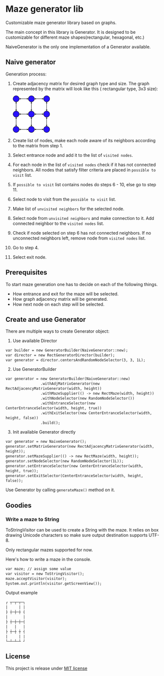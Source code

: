 # Maze generator lib

Customizable maze generator library based on graphs.

The main concept in this library is Generator. It is designed to be customizable for different maze shapes(rectangular,
hexagonal, etc.)

NaiveGenerator is the only one implementation of a Generator available.

## Naive generator

Generation process:

1. Create adjacency matrix for desired graph type and size. The graph represented by the matrix will look like this (
   rectangular type, 3x3 size):

   ![rectangular 3x3 graph](graph.png)

2. Create list of nodes, make each node aware of its neighbors according to the matrix from step 1.

3. Select entrance node and add it to the list of `visited nodes`.

4. For each node in the list of `visited nodes` check if it has not connected neighbors. All nodes that satisfy filter
   criteria are placed in `possible to visit` list.

5. If `possible to visit` list contains nodes do steps 6 - 10, else go to step 11.

6. Select node to visit from the `possible to visit` list.

7. Make list of `unvisited neighbors` for the selected node.

8. Select node from `unvisited neighbors` and make connection to it. Add connected neighbor to the `visited nodes` list.

9. Check if node selected on step 6 has not connected neighbors. If no unconnected neighbors left, remove node
   from `visited nodes` list.

10. Go to step 4.

11. Select exit node.

## Prerequisites

To start maze generation one has to decide on each of the following things.

* How entrance and exit for the maze will be selected.
* How graph adjacency matrix will be generated.
* How next node on each step will be selected.

## Create and use Generator

There are multiple ways to create Generator object:

1. Use available Director

```
var builder = new GeneratorBuilder(NaiveGenerator::new);
var director = new RectGeneratorDirector(builder);
var generator = director.centersAndRandomNodeSelector(3, 3, 1L);
```

2. Use GeneratorBuilder

```
var generator = new GeneratorBuilder(NaiveGenerator::new)
                .withAdjMatrixGenerator(new RectAdjacencyMatrixGenerator(width, height))
                .withMazeSupplier(() -> new RectMaze(width, height))
                .withNodeSelector(new RandomNodeSelector())
                .withEntranceSelector(new CenterEntranceSelector(width, height, true))
                .withExitSelector(new CenterEntranceSelector(width, height, false))
                .build();
```

3. Init available Generator directly

```
var generator = new NaiveGenerator();
generator.setMatrixGenerator(new RectAdjacencyMatrixGenerator(width, height));
generator.setMazeSupplier(() -> new RectMaze(width, height));
generator.setNodeSelector(new RandomNodeSelector(1L));
generator.setEntranceSelector(new CenterEntranceSelector(width, height, true));
generator.setExitSelector(CenterEntranceSelector(width, height, false));
```

Use Generator by calling `generateMaze()` method on it.

## Goodies

### Write a maze to String

ToStringVisitor can be used to create a String with the maze. It relies on box drawing Unicode characters so make sure
output destination supports UTF-8.

Only rectangular mazes supported for now.

Here's how to write a maze in the console.

```
var maze; // assign some value
var visitor = new ToStringVisitor();
maze.acceptVisitor(visitor);
System.out.println(visitor.getScreenView());
```

Output example

```
┌ ┬─┬─┬─┐
|     | |
├ ┼─┼─┼ ┤
|       |
├ ┼─┼─┼─┤
|   |   |
├ ┼─┼ ┼ ┤
|     | |
└─┴─┴─┴ ┘
```

## License

This project is release under [MIT license](LICENSE)